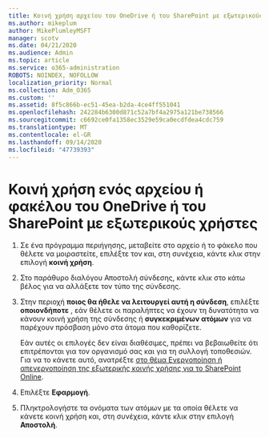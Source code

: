 ```yaml
---
title: Κοινή χρήση αρχείου του OneDrive ή του SharePoint με εξωτερικούς χρήστες
ms.author: mikeplum
author: MikePlumleyMSFT
manager: scotv
ms.date: 04/21/2020
ms.audience: Admin
ms.topic: article
ms.service: o365-administration
ROBOTS: NOINDEX, NOFOLLOW
localization_priority: Normal
ms.collection: Adm_O365
ms.custom: ''
ms.assetid: 8f5c866b-ec51-45ea-b2da-4ce4ff551041
ms.openlocfilehash: 242284b6300d871c52a7bf4a2975a121be738566
ms.sourcegitcommit: c6692ce0fa1358ec3529e59ca0ecdfdea4cdc759
ms.translationtype: MT
ms.contentlocale: el-GR
ms.lasthandoff: 09/14/2020
ms.locfileid: "47739393"
---
```

# <a name="share-a-onedrive-or-sharepoint-file-or-folder-with-external-users"></a>Κοινή χρήση ενός αρχείου ή φακέλου του OneDrive ή του SharePoint με εξωτερικούς χρήστες

1. Σε ένα πρόγραμμα περιήγησης, μεταβείτε στο αρχείο ή το φάκελο που θέλετε να μοιραστείτε, επιλέξτε τον και, στη συνέχεια, κάντε κλικ στην επιλογή **κοινή χρήση**.
    
2. Στο παράθυρο διαλόγου Αποστολή σύνδεσης, κάντε κλικ στο κάτω βέλος για να αλλάξετε τον τύπο της σύνδεσης.
    
3. Στην περιοχή **ποιος θα ήθελε να λειτουργεί αυτή η σύνδεση**, επιλέξτε **οποιονδήποτε** , εάν θέλετε οι παραλήπτες να έχουν τη δυνατότητα να κάνουν κοινή χρήση της σύνδεσης ή **συγκεκριμένων ατόμων** για να παρέχουν πρόσβαση μόνο στα άτομα που καθορίζετε. 
    
    Εάν αυτές οι επιλογές δεν είναι διαθέσιμες, πρέπει να βεβαιωθείτε ότι επιτρέπονται για τον οργανισμό σας και για τη συλλογή τοποθεσιών. Για να το κάνετε αυτό, ανατρέξτε [στο θέμα Ενεργοποίηση ή απενεργοποίηση της εξωτερικής κοινής χρήσης για το SharePoint Online](https://go.microsoft.com/fwlink/?linkid=866426).
    
4. Επιλέξτε **Εφαρμογή**.
    
5. Πληκτρολογήστε τα ονόματα των ατόμων με τα οποία θέλετε να κάνετε κοινή χρήση και, στη συνέχεια, κάντε κλικ στην επιλογή **Αποστολή**.
    

